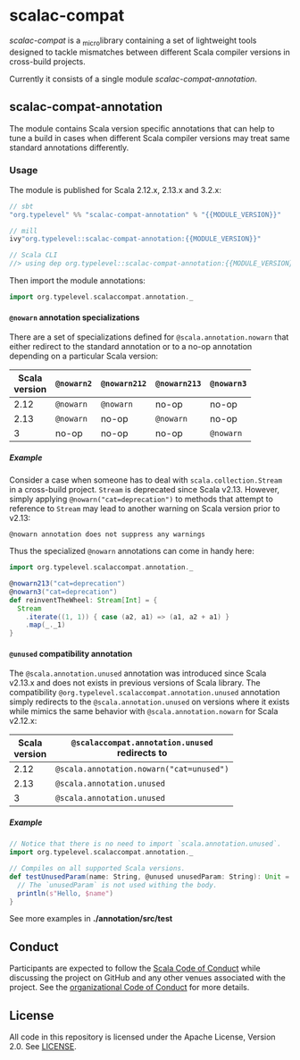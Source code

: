 # scalac-compat

*scalac-compat* is a <sub>micro</sub>library containing a set of lightweight tools designed to tackle mismatches between different Scala compiler versions in cross-build projects.

Currently it consists of a single module *scalac-compat-annotation*.

## scalac-compat-annotation

The module contains Scala version specific annotations that can help to tune a build in cases when different Scala compiler versions may treat same standard annotations differently.

### Usage

The module is published for Scala 2.12.x, 2.13.x and 3.2.x:
```scala
// sbt
"org.typelevel" %% "scalac-compat-annotation" % "{{MODULE_VERSION}}"

// mill
ivy"org.typelevel::scalac-compat-annotation:{{MODULE_VERSION}}"

// Scala CLI
//> using dep org.typelevel::scalac-compat-annotation:{{MODULE_VERSION}}
```
Then import the module annotations:
```scala
import org.typelevel.scalaccompat.annotation._
```

#### `@nowarn` annotation specializations

There are a set of specializations defined for `@scala.annotation.nowarn` that either redirect to the standard annotation or to a no-op annotation depending on a particular Scala version:

| Scala<br>version | `@nowarn2` | `@nowarn212` | `@nowarn213` | `@nowarn3` |
| ---- | ---------- | ------------ | ------------ | ---------- |
| 2.12 | `@nowarn`  | `@nowarn`    | no-op        | no-op      |
| 2.13 | `@nowarn`  | no-op        | `@nowarn`    | no-op      |
| 3    | no-op      | no-op        | no-op        | `@nowarn`  |

##### Example

Consider a case when someone has to deal with `scala.collection.Stream` in a cross-build project. `Stream` is deprecated since Scala v2.13. However, simply applying `@nowarn("cat=deprecation")` to methods that attempt to reference to `Stream` may lead to another warning on Scala version prior to v2.13:
```
@nowarn annotation does not suppress any warnings
```
Thus the specialized `@nowarn` annotations can come in handy here:
```scala
import org.typelevel.scalaccompat.annotation._

@nowarn213("cat=deprecation")
@nowarn3("cat=deprecation")
def reinventTheWheel: Stream[Int] = {
  Stream
    .iterate((1, 1)) { case (a2, a1) => (a1, a2 + a1) }
    .map(_._1)
}
```

#### `@unused` compatibility annotation

The `@scala.annotation.unused` annotation was introduced since Scala v2.13.x and does not exists in previous versions of Scala library. The compatibility `@org.typelevel.scalaccompat.annotation.unused` annotation simply redirects to the `@scala.annotation.unused` on versions where it exists while mimics the same behavior with `@scala.annotation.nowarn` for Scala v2.12.x:

| Scala<br>version | `@scalaccompat.annotation.unused`<br>redirects to |
| ---- | ---------------------------------------- |
| 2.12 | `@scala.annotation.nowarn("cat=unused")` |
| 2.13 | `@scala.annotation.unused`               |
| 3    | `@scala.annotation.unused`               |

##### Example

```scala
// Notice that there is no need to import `scala.annotation.unused`.
import org.typelevel.scalaccompat.annotation._

// Compiles on all supported Scala versions.
def testUnusedParam(name: String, @unused unusedParam: String): Unit = {
  // The `unusedParam` is not used withing the body.
  println(s"Hello, $name")
}
```

See more examples in **./annotation/src/test** 

## Conduct

Participants are expected to follow the [Scala Code of Conduct](https://www.scala-lang.org/conduct/) while discussing the project on GitHub and any other venues associated with the project. See the [organizational Code of Conduct](https://github.com/typelevel/.github/blob/main/CODE_OF_CONDUCT.md) for more details.

## License

All code in this repository is licensed under the Apache License, Version 2.0. See [LICENSE](./LICENSE).
